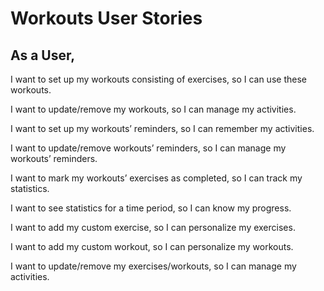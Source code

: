 # Workouts User Stories

## As a User, 

I want to set up my workouts consisting of exercises, so I can use these workouts.

I want to update/remove my workouts, so I can manage my activities.

I want to set up my workouts’ reminders, so I can remember my activities.

I want to update/remove workouts’ reminders, so I can manage my workouts’ reminders.

I want to mark my workouts’ exercises as completed, so I can track my statistics.

I want to see statistics for a time period, so I can know my progress.

I want to add my custom exercise, so I can personalize my exercises.

I want to add my custom workout, so I can personalize my workouts.

I want to update/remove my exercises/workouts, so I can manage my activities.
